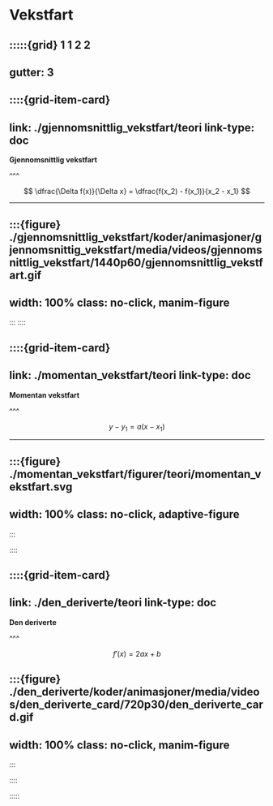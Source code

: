 # Vekstfart

:::::{grid} 1 1 2 2
---
gutter: 3
---

::::{grid-item-card}
---
link: ./gjennomsnittlig_vekstfart/teori
link-type: doc
---
**Gjennomsnittlig vekstfart**

^^^

$$
\dfrac{\Delta f(x)}{\Delta x} = \dfrac{f(x_2) - f(x_1)}{x_2 - x_1}
$$

---

:::{figure} ./gjennomsnittlig_vekstfart/koder/animasjoner/gjennomsnittig_vekstfart/media/videos/gjennomsnittlig_vekstfart/1440p60/gjennomsnittlig_vekstfart.gif
---
width: 100%
class: no-click, manim-figure
---
:::
::::


::::{grid-item-card}
---
link: ./momentan_vekstfart/teori
link-type: doc
---
**Momentan vekstfart**

^^^

$$
y - y_1 = a(x - x_1)
$$

---

:::{figure} ./momentan_vekstfart/figurer/teori/momentan_vekstfart.svg
---
width: 100%
class: no-click, adaptive-figure
---
:::

::::


::::{grid-item-card}
---
link: ./den_deriverte/teori
link-type: doc
---
**Den deriverte**

^^^

$$
f'(x) = 2ax + b
$$


:::{figure} ./den_deriverte/koder/animasjoner/media/videos/den_deriverte_card/720p30/den_deriverte_card.gif
---
width: 100%
class: no-click, manim-figure
---
:::

::::


:::::
